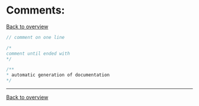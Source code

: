 # Comments:
[Back to overview](./00_Java_SyntaxGuide.md)
```java
// comment on one line
```
```java
/*
comment until ended with
*/
```
```java
/**
* automatic generation of documentation
*/
```

---

[Back to overview](./00_Java_SyntaxGuide.md)
